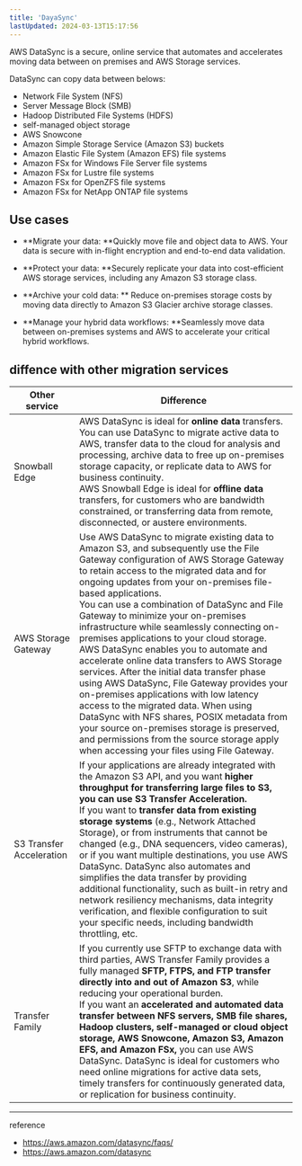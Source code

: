 ```yaml
---
title: 'DayaSync'
lastUpdated: 2024-03-13T15:17:56
---
```


AWS DataSync is a secure, online service that automates and accelerates moving data between on premises and AWS Storage services.

DataSync can copy data between belows:

- Network File System (NFS)
- Server Message Block (SMB)
- Hadoop Distributed File Systems (HDFS)
- self-managed object storage
- AWS Snowcone
- Amazon Simple Storage Service (Amazon S3) buckets
- Amazon Elastic File System (Amazon EFS) file systems
- Amazon FSx for Windows File Server file systems
- Amazon FSx for Lustre file systems
- Amazon FSx for OpenZFS file systems
- Amazon FSx for NetApp ONTAP file systems

## Use cases

- **Migrate your data: **Quickly move file and object data to AWS. Your data is secure with in-flight encryption and end-to-end data validation.

- **Protect your data: **Securely replicate your data into cost-efficient AWS storage services, including any Amazon S3 storage class.

- **Archive your cold data: ** Reduce on-premises storage costs by moving data directly to Amazon S3 Glacier archive storage classes.

- **Manage your hybrid data workflows: **Seamlessly move data between on-premises systems and AWS to accelerate your critical hybrid workflows.

## diffence with other migration services

|Other service|Difference|
|-|-|
|Snowball Edge|AWS DataSync is ideal for **online data** transfers. You can use DataSync to migrate active data to AWS, transfer data to the cloud for analysis and processing, archive data to free up on-premises storage capacity, or replicate data to AWS for business continuity.<br>AWS Snowball Edge is ideal for **offline data** transfers, for customers who are bandwidth constrained, or transferring data from remote, disconnected, or austere environments.
|AWS Storage Gateway|Use AWS DataSync to migrate existing data to Amazon S3, and subsequently use the File Gateway configuration of AWS Storage Gateway to retain access to the migrated data and for ongoing updates from your on-premises file-based applications.<br>You can use a combination of DataSync and File Gateway to minimize your on-premises infrastructure while seamlessly connecting on-premises applications to your cloud storage. AWS DataSync enables you to automate and accelerate online data transfers to AWS Storage services. After the initial data transfer phase using AWS DataSync, File Gateway provides your on-premises applications with low latency access to the migrated data. When using DataSync with NFS shares, POSIX metadata from your source on-premises storage is preserved, and permissions from the source storage apply when accessing your files using File Gateway.
|S3 Transfer Acceleration|If your applications are already integrated with the Amazon S3 API, and you want **higher throughput for transferring large files to S3, you can use S3 Transfer Acceleration.**<br>If you want to **transfer data from existing storage systems** (e.g., Network Attached Storage), or from instruments that cannot be changed (e.g., DNA sequencers, video cameras), or if you want multiple destinations, you use AWS DataSync. DataSync also automates and simplifies the data transfer by providing additional functionality, such as built-in retry and network resiliency mechanisms, data integrity verification, and flexible configuration to suit your specific needs, including bandwidth throttling, etc.
|Transfer Family|If you currently use SFTP to exchange data with third parties, AWS Transfer Family provides a fully managed **SFTP, FTPS, and FTP transfer directly into and out of Amazon S3**, while reducing your operational burden.<br>If you want an **accelerated and automated data transfer between NFS servers, SMB file shares, Hadoop clusters, self-managed or cloud object storage, AWS Snowcone, Amazon S3, Amazon EFS, and Amazon FSx,** you can use AWS DataSync. DataSync is ideal for customers who need online migrations for active data sets, timely transfers for continuously generated data, or replication for business continuity.|

---

reference
- https://aws.amazon.com/datasync/faqs/
- https://aws.amazon.com/datasync